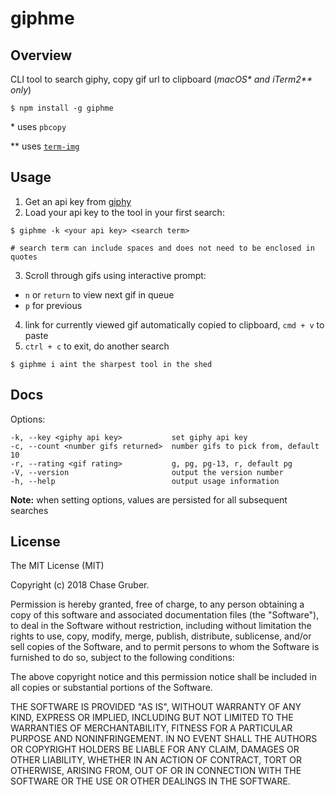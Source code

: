 # giphme

## Overview
CLI tool to search giphy, copy gif url to clipboard (_macOS\* and iTerm2\*\* only_)

```
$ npm install -g giphme
```
\* uses `pbcopy`

\*\* uses [`term-img`](https://github.com/sindresorhus/term-img)

## Usage
1. Get an api key from [giphy](https://developers.giphy.com/dashboard/?create=true)
2. Load your api key to the tool in your first search:

  ```
  $ giphme -k <your api key> <search term>

  # search term can include spaces and does not need to be enclosed in quotes
  ```
3. Scroll through gifs using interactive prompt:
  - `n` or `return` to view next gif in queue
  - `p` for previous
4. link for currently viewed gif automatically copied to clipboard, `cmd + v` to paste
5. `ctrl + c` to exit, do another search

  ```
  $ giphme i aint the sharpest tool in the shed
  ```

## Docs

Options:
```
-k, --key <giphy api key>           set giphy api key
-c, --count <number gifs returned>  number gifs to pick from, default 10
-r, --rating <gif rating>           g, pg, pg-13, r, default pg
-V, --version                       output the version number
-h, --help                          output usage information
```
**Note:** when setting options, values are persisted for all subsequent searches

## License

The MIT License (MIT)

Copyright (c) 2018 Chase Gruber.

Permission is hereby granted, free of charge, to any person obtaining a copy
of this software and associated documentation files (the "Software"), to deal
in the Software without restriction, including without limitation the rights
to use, copy, modify, merge, publish, distribute, sublicense, and/or sell
copies of the Software, and to permit persons to whom the Software is
furnished to do so, subject to the following conditions:

The above copyright notice and this permission notice shall be included in
all copies or substantial portions of the Software.

THE SOFTWARE IS PROVIDED "AS IS", WITHOUT WARRANTY OF ANY KIND, EXPRESS OR
IMPLIED, INCLUDING BUT NOT LIMITED TO THE WARRANTIES OF MERCHANTABILITY,
FITNESS FOR A PARTICULAR PURPOSE AND NONINFRINGEMENT. IN NO EVENT SHALL THE
AUTHORS OR COPYRIGHT HOLDERS BE LIABLE FOR ANY CLAIM, DAMAGES OR OTHER
LIABILITY, WHETHER IN AN ACTION OF CONTRACT, TORT OR OTHERWISE, ARISING FROM,
OUT OF OR IN CONNECTION WITH THE SOFTWARE OR THE USE OR OTHER DEALINGS IN
THE SOFTWARE.
